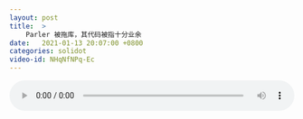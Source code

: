 ```yaml
---
layout: post
title:  >
    Parler 被拖库，其代码被指十分业余
date:   2021-01-13 20:07:00 +0800
categories: solidot
video-id: NHqNfNPq-Ec
---
```


<audio src="/assets/eff964237091ecd999d4e9bf0be49680.mp3" style="width: 100%;" controls></audio>

